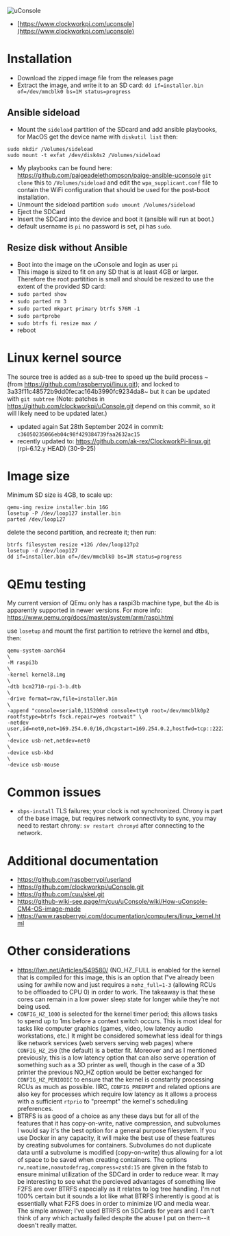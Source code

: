 ![uConsole](https://static.wixstatic.com/media/3833f7_9e9fc3ed88534fb0b1eae043b3d5906e~mv2.png/v1/fill/w_480,h_480,al_c,q_85,usm_0.66_1.00_0.01,enc_auto/3833f7_9e9fc3ed88534fb0b1eae043b3d5906e~mv2.png)

- [https://www.clockworkpi.com/uconsole](https://www.clockworkpi.com/uconsole)

# Installation 
- Download the zipped image file from the releases page
- Extract the image, and write it to an SD card: `dd if=installer.bin of=/dev/mmcblk0 bs=1M status=progress`
## Ansible sideload 
- Mount the `sideload` partition of the SDcard and add ansible playbooks, for MacOS get the device name with `diskutil list` then:
```
sudo mkdir /Volumes/sideload
sudo mount -t exfat /dev/disk4s2 /Volumes/sideload
```
- My playbooks can be found here: https://github.com/paigeadelethompson/paige-ansible-uconsole `git clone` this to `/Volumes/sideload` and edit the `wpa_supplicant.conf`
file to contain the WiFi configuration that should be used for the post-boot installation. 
- Unmount the sideload partition `sudo umount /Volumes/sideload`
- Eject the SDCard
- Insert the SDCard into the device and boot it (ansible will run at boot.)
- default username is `pi` no password is set, pi has `sudo`. 
## Resize disk without Ansible
- Boot into the image on the uConsole and login as user `pi`
- This image is sized to fit on any SD that is at least 4GB or larger. Therefore the root partitition is small and should be resized to use the extent of the provided SD card:
- `sudo parted show`
- `sudo parted rm 3`
- `sudo parted mkpart primary btrfs 576M -1`
- `sudo partprobe`
- `sudo btrfs fi resize max /`
- reboot

# Linux kernel source 
The source tree is added as a sub-tree to speed up the build process ~(from https://github.com/raspberrypi/linux.git); and locked to 3a33f11c48572b9dd0fecac164b3990fc9234da8~ but it can be
updated with `git subtree` (Note: patches in https://github.com/clockworkpi/uConsole.git depend on this commit, so it will likely need to be updated later.)

- updated again Sat 28th September 2024 in commit: `c36050235066eb04c98f429384739faa2632ac15`
- recently updated to: https://github.com/ak-rex/ClockworkPi-linux.git (rpi-6.12.y HEAD) (30-9-25)

# Image size
Minimum SD size is 4GB, to scale up: 
```
qemu-img resize installer.bin 16G
losetup -P /dev/loop127 installer.bin
parted /dev/loop127
```
delete the second partition, and recreate it; then run: 
```
btrfs filesystem resize +12G /dev/loop127p2
losetup -d /dev/loop127
dd if=installer.bin of=/dev/mmcblk0 bs=1M status=progress
```

# QEmu testing 
My current version of QEmu only has a raspi3b machine type, but the 4b is apparently supported in newer versions. 
For more info: https://www.qemu.org/docs/master/system/arm/raspi.html

use `losetup` and mount the first partition to retrieve the kernel and dtbs, then:
```
qemu-system-aarch64                                                                                           \
-M raspi3b                                                                                                    \
-kernel kernel8.img                                                                                           \
-dtb bcm2710-rpi-3-b.dtb                                                                                      \
-drive format=raw,file=installer.bin                                                                          \
-append "console=serial0,115200n8 console=tty0 root=/dev/mmcblk0p2 rootfstype=btrfs fsck.repair=yes rootwait" \
-netdev user,id=net0,net=169.254.0.0/16,dhcpstart=169.254.0.2,hostfwd=tcp::2222-:22                           \
-device usb-net,netdev=net0                                                                                   \
-device usb-kbd                                                                                               \
-device usb-mouse
```

# Common issues 
- `xbps-install` TLS failures; your clock is not synchronized. Chrony is part of the base image, but requires network connectivity to sync, you may need to restart chrony: `sv restart chronyd` after connecting to the network. 

# Additional documentation
- https://github.com/raspberrypi/userland
- https://github.com/clockworkpi/uConsole.git
- https://github.com/cuu/skel.git
- https://github-wiki-see.page/m/cuu/uConsole/wiki/How-uConsole-CM4-OS-image-made
- https://www.raspberrypi.com/documentation/computers/linux_kernel.html

# Other considerations 
- https://lwn.net/Articles/549580/ (NO_HZ_FULL is enabled for the kernel that is compiled for this image, this is an option that I"ve already been using for awhile now and just requires a `nohz_full=1-3` (allowing RCUs to be offloaded to CPU 0) in order to work. The takeaway is that these cores can remain in a low power sleep state for longer while they're not being used.
- `CONFIG_HZ_1000` is selected for the kernel timer period; this allows tasks to spend up to 1ms before a context switch occurs. This is most ideal for tasks like computer graphics (games, video, low latency audio workstations, etc.) It might be considered somewhat less ideal for things like network services (web servers serving web pages) where `CONFIG_HZ_250` (the default) is a better fit. Moreover and as I mentioned previously, this is a low latency option that can also serve operation of something such as a 3D printer as well, though in the case of a 3D printer the previous NO_HZ option would be better exchanged for `CONFIG_HZ_PERIODIC` to ensure that the kernel is constantly processing RCUs as much as possible. IIRC, `CONFIG_PREEMPT` and related options are also key for processes which require low latency as it allows a process with a sufficient `rtprio` to "preempt" the kernel's scheduling preferences. 
- BTRFS is as good of a choice as any these days but for all of the features that it has copy-on-write, native compression, and subvolumes I would say it's the best option for a general purpose filesystem. If you use Docker in any capacity, it will make the best use of these features by creating subvolumes for containers. Subvolumes do not duplicate data until a subvolume is modified (copy-on-write) thus allowing for a lot of space to be saved when creating containers. The options `rw,noatime,noautodefrag,compress=zstd:15` are given in the fstab to ensure minimal utilization of the SDCard in order to reduce wear. It may be interesting to see what the percieved advantages of something like F2FS are over BTRFS especially as it relates to log tree handling. I'm not 100% certain but it sounds a lot like what BTRFS inherently is good at is essentially what F2FS does in order to minimize I/O and media wear. The simple answer; I've used BTRFS on SDCards for years and I can't think of any which actually failed despite the abuse I put on them--it doesn't really matter. 
